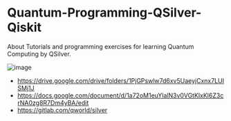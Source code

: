 # Quantum-Programming-QSilver-Qiskit
About Tutorials and programming exercises for learning Quantum Computing by QSilver.

![image](https://user-images.githubusercontent.com/5441882/172074677-4a94a4ab-6617-49dd-a58a-456d0a14aaff.png)

- https://drive.google.com/drive/folders/1PjGPswlw7d6xv5UaeyjCxnx7LUISMj1J
- https://docs.google.com/document/d/1a72oM1euYlalN3v0VGtKIxKl6Z3crNA0zg8R7Dm4yBA/edit
- https://gitlab.com/qworld/silver
